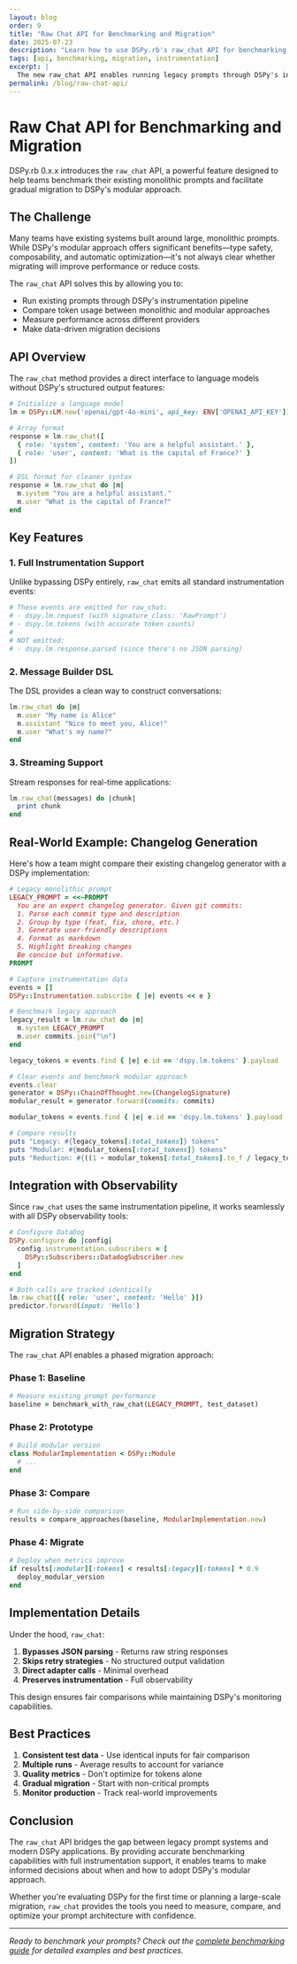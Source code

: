 ```yaml
---
layout: blog
order: 9
title: "Raw Chat API for Benchmarking and Migration"
date: 2025-07-23
description: "Learn how to use DSPy.rb's raw_chat API for benchmarking monolithic prompts and migrating to modular implementations"
tags: [api, benchmarking, migration, instrumentation]
excerpt: |
  The new raw_chat API enables running legacy prompts through DSPy's instrumentation pipeline, making it easy to benchmark and migrate from monolithic to modular prompt architectures.
permalink: /blog/raw-chat-api/
---
```


# Raw Chat API for Benchmarking and Migration

DSPy.rb 0.x.x introduces the `raw_chat` API, a powerful feature designed to help teams benchmark their existing monolithic prompts and facilitate gradual migration to DSPy's modular approach.

## The Challenge

Many teams have existing systems built around large, monolithic prompts. While DSPy's modular approach offers significant benefits—type safety, composability, and automatic optimization—it's not always clear whether migrating will improve performance or reduce costs.

The `raw_chat` API solves this by allowing you to:
- Run existing prompts through DSPy's instrumentation pipeline
- Compare token usage between monolithic and modular approaches
- Measure performance across different providers
- Make data-driven migration decisions

## API Overview

The `raw_chat` method provides a direct interface to language models without DSPy's structured output features:

```ruby
# Initialize a language model
lm = DSPy::LM.new('openai/gpt-4o-mini', api_key: ENV['OPENAI_API_KEY'])

# Array format
response = lm.raw_chat([
  { role: 'system', content: 'You are a helpful assistant.' },
  { role: 'user', content: 'What is the capital of France?' }
])

# DSL format for cleaner syntax
response = lm.raw_chat do |m|
  m.system "You are a helpful assistant."
  m.user "What is the capital of France?"
end
```

## Key Features

### 1. Full Instrumentation Support

Unlike bypassing DSPy entirely, `raw_chat` emits all standard instrumentation events:

```ruby
# These events are emitted for raw_chat:
# - dspy.lm.request (with signature_class: 'RawPrompt')
# - dspy.lm.tokens (with accurate token counts)
# 
# NOT emitted:
# - dspy.lm.response.parsed (since there's no JSON parsing)
```

### 2. Message Builder DSL

The DSL provides a clean way to construct conversations:

```ruby
lm.raw_chat do |m|
  m.user "My name is Alice"
  m.assistant "Nice to meet you, Alice!"
  m.user "What's my name?"
end
```

### 3. Streaming Support

Stream responses for real-time applications:

```ruby
lm.raw_chat(messages) do |chunk|
  print chunk
end
```

## Real-World Example: Changelog Generation

Here's how a team might compare their existing changelog generator with a DSPy implementation:

```ruby
# Legacy monolithic prompt
LEGACY_PROMPT = <<~PROMPT
  You are an expert changelog generator. Given git commits:
  1. Parse each commit type and description
  2. Group by type (feat, fix, chore, etc.)
  3. Generate user-friendly descriptions
  4. Format as markdown
  5. Highlight breaking changes
  Be concise but informative.
PROMPT

# Capture instrumentation data
events = []
DSPy::Instrumentation.subscribe { |e| events << e }

# Benchmark legacy approach
legacy_result = lm.raw_chat do |m|
  m.system LEGACY_PROMPT
  m.user commits.join("\n")
end

legacy_tokens = events.find { |e| e.id == 'dspy.lm.tokens' }.payload

# Clear events and benchmark modular approach
events.clear
generator = DSPy::ChainOfThought.new(ChangelogSignature)
modular_result = generator.forward(commits: commits)

modular_tokens = events.find { |e| e.id == 'dspy.lm.tokens' }.payload

# Compare results
puts "Legacy: #{legacy_tokens[:total_tokens]} tokens"
puts "Modular: #{modular_tokens[:total_tokens]} tokens"
puts "Reduction: #{((1 - modular_tokens[:total_tokens].to_f / legacy_tokens[:total_tokens]) * 100).round(2)}%"
```

## Integration with Observability

Since `raw_chat` uses the same instrumentation pipeline, it works seamlessly with all DSPy observability tools:

```ruby
# Configure DataDog
DSPy.configure do |config|
  config.instrumentation.subscribers = [
    DSPy::Subscribers::DatadogSubscriber.new
  ]
end

# Both calls are tracked identically
lm.raw_chat([{ role: 'user', content: 'Hello' }])
predictor.forward(input: 'Hello')
```

## Migration Strategy

The `raw_chat` API enables a phased migration approach:

### Phase 1: Baseline
```ruby
# Measure existing prompt performance
baseline = benchmark_with_raw_chat(LEGACY_PROMPT, test_dataset)
```

### Phase 2: Prototype
```ruby
# Build modular version
class ModularImplementation < DSPy::Module
  # ...
end
```

### Phase 3: Compare
```ruby
# Run side-by-side comparison
results = compare_approaches(baseline, ModularImplementation.new)
```

### Phase 4: Migrate
```ruby
# Deploy when metrics improve
if results[:modular][:tokens] < results[:legacy][:tokens] * 0.9
  deploy_modular_version
end
```

## Implementation Details

Under the hood, `raw_chat`:

1. **Bypasses JSON parsing** - Returns raw string responses
2. **Skips retry strategies** - No structured output validation
3. **Direct adapter calls** - Minimal overhead
4. **Preserves instrumentation** - Full observability

This design ensures fair comparisons while maintaining DSPy's monitoring capabilities.

## Best Practices

1. **Consistent test data** - Use identical inputs for fair comparison
2. **Multiple runs** - Average results to account for variance
3. **Quality metrics** - Don't optimize for tokens alone
4. **Gradual migration** - Start with non-critical prompts
5. **Monitor production** - Track real-world improvements

## Conclusion

The `raw_chat` API bridges the gap between legacy prompt systems and modern DSPy applications. By providing accurate benchmarking capabilities with full instrumentation support, it enables teams to make informed decisions about when and how to adopt DSPy's modular approach.

Whether you're evaluating DSPy for the first time or planning a large-scale migration, `raw_chat` provides the tools you need to measure, compare, and optimize your prompt architecture with confidence.

---

*Ready to benchmark your prompts? Check out the [complete benchmarking guide](/optimization/benchmarking-raw-prompts/) for detailed examples and best practices.*